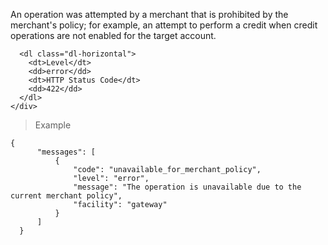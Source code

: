 <div class="method-area">
  <div class="method-copy">
    <div class="method-copy-padding">
      <p>An operation was attempted by a merchant that is prohibited by the merchant's policy;
      for example, an attempt to perform a credit when credit operations are not enabled for
      the target account.</p>

      <dl class="dl-horizontal">
        <dt>Level</dt>
        <dd>error</dd>
        <dt>HTTP Status Code</dt>
        <dd>422</dd>
      </dl>
    </div>
  </div>

  <blockquote><p>Example</p></blockquote>

  <pre><code class="json">{
      "messages": [
          {
              "code": "unavailable_for_merchant_policy",
              "level": "error",
              "message": "The operation is unavailable due to the current merchant policy",
              "facility": "gateway"
          }
      ]
  }</code>
  </pre>
</div>

